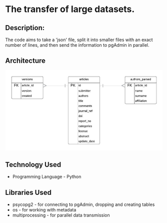 # The transfer of large datasets.

## Description:
The code aims to take a 'json' file, split it into smaller files with an exact number of lines, and then send the information to pgAdmin in parallel.

## Architecture 
<img src="arhitecture.jpeg">

## Technology Used
- Programming Language - Python

## Libraries Used
- psycopg2 - for connecting to pgAdmin, dropping and creating tables
- os - for working with metadata
- multiprocessing - for parallel data transmission
